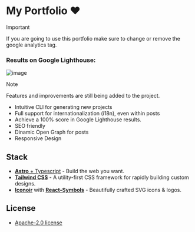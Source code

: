 # My Portfolio ❤️

> [!IMPORTANT]
> If you are going to use this portfolio make sure to change or remove the google analytics tag.

### Results on Google Lighthouse:

![image](https://github.com/rxtsel/portfolio/assets/85462420/a2cba98c-d2de-464b-ac35-0dd21183df82)

> [!NOTE]
> Features and improvements are still being added to the project.

- Intuitive CLI for generating new projects
- Full support for internationalization (i18n), even within posts
- Achieve a 100% score in Google Lighthouse results.
- SEO friendly
- Dinamic Open Graph for posts
- Responsive Design

## Stack

- [**Astro** + Typescript](https://astro.build/) - Build the web
  you want.
- [**Tailwind CSS**](https://tailwindcss.com/) - A utility-first CSS framework for rapidly building custom designs.
- [**Iconoir**](https://iconoir.com/) with [**React-Symbols**](https://react-symbols.vercel.app/) - Beautifully crafted SVG icons & logos.

## License

- [Apache-2.0 license](https://github.com/rxtsel/portfolio/blob/main/LICENSE)
